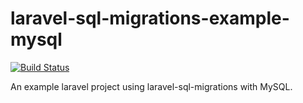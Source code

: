 # laravel-sql-migrations-example-mysql

[![Build Status](https://travis-ci.com/pmatseykanets/laravel-sql-migrations-example-mysql.svg?branch=master)](https://travis-ci.com/pmatseykanets/laravel-sql-migrations-example-mysql)

An example laravel project using laravel-sql-migrations with MySQL.